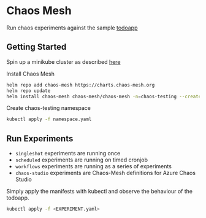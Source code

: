 # Chaos Mesh

Run chaos experiments against the sample [todoapp](https://github.com/arodindev/todoapp)

## Getting Started

Spin up a minikube cluster as described [here](https://github.com/arodindev/devops-boilerplates/tree/main/kubernetes)

Install Chaos Mesh

```bash
helm repo add chaos-mesh https://charts.chaos-mesh.org
helm repo update
helm install chaos-mesh chaos-mesh/chaos-mesh -n=chaos-testing --create-namespace
```

Create chaos-testing namespace

```bash
kubectl apply -f namespace.yaml
```

## Run Experiments

- `singleshot` experiments are running once
- `scheduled` experiments are running on timed cronjob
- `workflows` experiments are running as a series of experiments
- `chaos-studio` experiments are Chaos-Mesh definitions for Azure Chaos Studio

Simply apply the manifests with kubectl and observe the behaviour of the todoapp.

```bash
kubectl apply -f <EXPERIMENT.yaml>
```